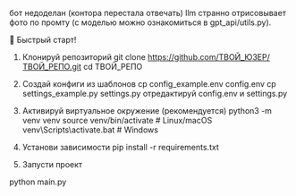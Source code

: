 бот недоделан (контора перестала отвечать)
llm странно отрисовывает фото по промту (с моделью можно ознакомиться в gpt_api/utils.py).

🚀 Быстрый старт!

1. Клонируй репозиторий
git clone https://github.com/ТВОЙ_ЮЗЕР/ТВОЙ_РЕПО.git
cd ТВОЙ_РЕПО

2. Создай конфиги из шаблонов
cp config_example.env config.env
cp settings_example.py settings.py
отредактируй config.env и settings.py

3. Активируй виртуальное окружение (рекомендуется)
python3 -m venv venv
source venv/bin/activate   # Linux/macOS
venv\Scripts\activate.bat  # Windows

4. Установи зависимости
pip install -r requirements.txt

5. Запусти проект

python main.py
